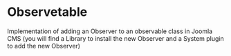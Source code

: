 # Observetable
Implementation of adding an Observer to an observable class in Joomla CMS (you will find a Library to install the new Observer and a System plugin to add the new Observer)

